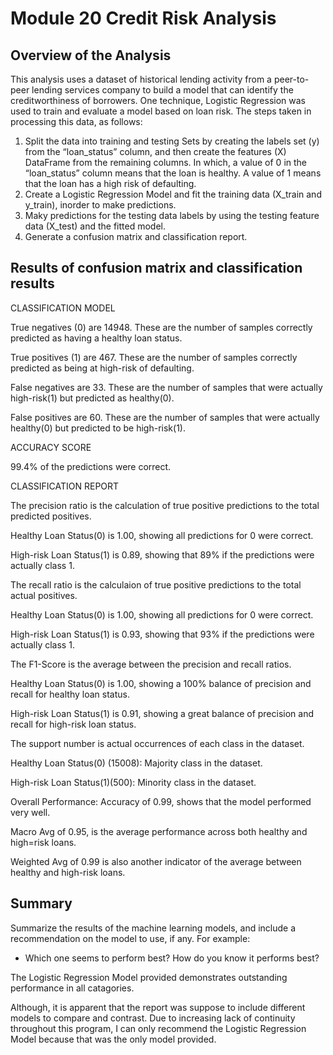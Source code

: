# Module 20 Credit Risk Analysis

## Overview of the Analysis

This analysis uses a dataset of historical lending activity from a peer-to-peer lending services company to build a model that can identify the creditworthiness of borrowers.
One technique, Logistic Regression was used to train and evaluate a model based on loan risk.
The steps taken in processing this data, as follows:

1. Split the data into training and testing Sets by creating the labels set (y) from the “loan_status” column, and then create the features (X) DataFrame from the remaining columns.
    In which, a value of 0 in the “loan_status” column means that the loan is healthy. A value of 1 means that the loan has a high risk of defaulting.
2. Create a Logistic Regression Model and fit the training data (X_train and y_train), inorder to make predictions.
3. Maky predictions for the testing data labels by using the testing feature data (X_test) and the fitted model.
4. Generate a confusion matrix and classification report.

## Results of confusion matrix and classification results

CLASSIFICATION MODEL

True negatives (0) are 14948. These are the number of samples correctly predicted as having a healthy loan status.

True positives (1) are 467. These are the number of samples correctly predicted as being at high-risk of defaulting.

False negatives are 33. These are the number of samples that were actually high-risk(1) but predicted as healthy(0).

False positives are 60. These are the number of samples that were actually healthy(0) but predicted to be high-risk(1).

ACCURACY SCORE

99.4% of the predictions were correct.

CLASSIFICATION REPORT

The precision ratio is the calculation of true positive predictions to the total predicted positives.

Healthy Loan Status(0) is 1.00, showing all predictions for 0 were correct.

High-risk Loan Status(1) is 0.89, showing that 89% if the predictions were actually class 1.


The recall ratio is the calculaion of true positive predictions to the total actual positives.

Healthy Loan Status(0) is 1.00, showing all predictions for 0 were correct.

High-risk Loan Status(1) is 0.93, showing that 93% if the predictions were actually class 1.


The F1-Score is the average between the precision and recall ratios.

Healthy Loan Status(0) is 1.00, showing a 100% balance of precision and recall for healthy loan status.

High-risk Loan Status(1) is 0.91, showing a great balance of precision and recall for high-risk loan status.


The support number is actual occurrences of each class in the dataset.

Healthy Loan Status(0) (15008): Majority class in the dataset.

High-risk Loan Status(1)(500): Minority class in the dataset.

Overall Performance:
Accuracy of 0.99, shows that the model performed very well.

Macro Avg of 0.95, is the average performance across both healthy and high=risk loans.

Weighted Avg of 0.99 is also another indicator of the average between healthy and high-risk loans.

## Summary

Summarize the results of the machine learning models, and include a recommendation on the model to use, if any. For example:

* Which one seems to perform best? How do you know it performs best?

The Logistic Regression Model provided demonstrates outstanding performance in all catagories.

Although, it is apparent that the report was suppose to include different models to compare and contrast. Due to increasing lack of continuity throughout this program, I can only recommend the Logistic Regression Model because that was the only model provided.

